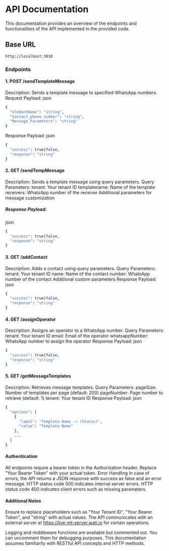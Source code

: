 # API Documentation
This documentation provides an overview of the endpoints and functionalities of the API implemented in the provided code.

## Base URL
```bash
http://localhost:3010
```
### Endpoints
#### 1. POST /sendTemplateMessage
Description: Sends a template message to specified WhatsApp numbers.
Request Payload:
json
```bash
{
  "elementName": "string",
  "Contact_phone_number": "string",
  "Message_Parameters": "string"
}
```
Response Payload:
json
```bash
{
  "success": true|false,
  "response": "string"
}
```
#### 2. GET /sendTempMessage
Description: Sends a template message using query parameters.
Query Parameters:
tenant: Your tenant ID
templatename: Name of the template
receivers: WhatsApp number of the receiver
Additional parameters for message customization
##### Response Payload:
json
```bash
{
  "success": true|false,
  "response": "string"
}
```
#### 3. GET /addContact
Description: Adds a contact using query parameters.
Query Parameters:
tenant: Your tenant ID
name: Name of the contact
number: WhatsApp number of the contact
Additional custom parameters
Response Payload:
json
```bash
{
  "success": true|false,
  "response": "string"
}
```
#### 4. GET /assignOperator
Description: Assigns an operator to a WhatsApp number.
Query Parameters:
tenant: Your tenant ID
email: Email of the operator
whatsappNumber: WhatsApp number to assign the operator
Response Payload:
json
```bash
{
  "success": true|false,
  "response": "string"
}
```
#### 5. GET /getMessageTemplates
Description: Retrieves message templates.
Query Parameters:
pageSize: Number of templates per page (default: 200)
pageNumber: Page number to retrieve (default: 1)
tenant: Your tenant ID
Response Payload:
json
```bash
{
  "options": [
    {
      "label": "Template Name -> (Status)",
      "value": "Template Name"
    },
    ...
  ]
}
```

#### Authentication
All endpoints require a bearer token in the Authorization header.
Replace "Your Bearer Token" with your actual token.
Error Handling
In case of errors, the API returns a JSON response with success as false and an error message.
HTTP status code 500 indicates internal server errors.
HTTP status code 400 indicates client errors such as missing parameters.

#### Additional Notes
Ensure to replace placeholders such as "Your Tenant ID", "Your Bearer Token", and "string" with actual values.
The API communicates with an external server at https://live-mt-server.wati.io for certain operations.

Logging and middleware functions are available but commented out. You can uncomment them for debugging purposes.
This documentation assumes familiarity with RESTful API concepts and HTTP methods.
